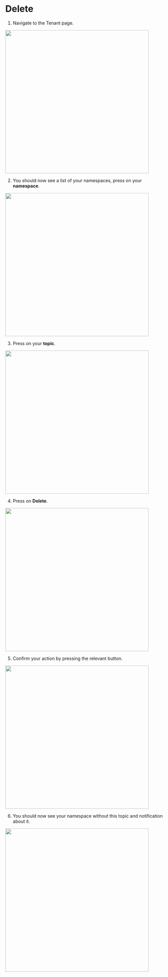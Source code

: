 # Delete

1. Navigate to the Tenant page.
<img style="width: 450px" src="./step-1.png" />

2. You should now see a list of your namespaces, press on your **namespace**.
  <img style="width: 450px" src="./step-2.png" />

3. Press on your **topic**.
  <img style="width: 450px" src="./step-3.png" />

4. Press on **Delete**.
  <img style="width: 450px" src="./step-4.png" />

5. Сonfirm your action by pressing the relevant button.
  <img style="width: 450px" src="./step-5.png" />

6. You should now see your namespace without this topic and notification about it.
<img style="width: 450px" src="./step-6.png" />
